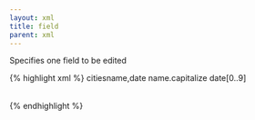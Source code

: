 ```yaml
---
layout: xml
title: field
parent: xml
---
```

Specifies one field to be edited

{% highlight xml %}
    <table>
        <name>cities</name>
        <fields>name,date</fields>
        <edit>
            <field>name.capitalize</field>
            <field>date[0..9]</field>
        </edit>
    </table>
{% endhighlight %}
